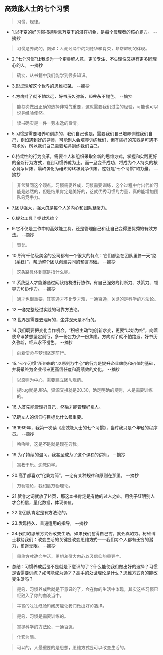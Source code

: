## 高效能人士的七个习惯

>习惯，规律。

- 1.以不变的好习惯把握瞬息万变下的潜在机会，是每个管理者的核心能力。 --摘抄

>习惯是养成的，例如：人潮汹涌中的刘德华和肖央，非常鲜明的体现。

- 2.“七个习惯”让我成为一个更善解人意、更加专注、不失理性又拥有更多同理心的人。 --摘抄

>确实，从书籍中我们能学到很多知识。

- 3.形成理解这个世界的思维框架。 --摘抄

- 4.方向对了就不怕路远，好书历久弥新，经典永不褪色。 --摘抄

>能每次做出正确的选择非常的重要，这就需要我们过往的经验，可能也可以说是经验使然。

>读书确实是一件一劳永逸的事情。

- 5.习惯是需要培养和训练的，我们自己也是，需要我们自己培养训练我们自己，例如遇到好的导师，可能别人会培养训练我们，但有些好的东西是可遇不可求的，所以我们自己需要培养训练我们自己。

- 6.持续性的行为变革，需要个人和组织采取全新的思维方式，掌握和实践更好的全新行为方式，直到习惯养成为止。而一旦变革成功，将成为个人持久的核心竞争优势，最终演化为组织的终极竞争优势。这就是“七个习惯”的力量。 --摘抄

>非常赞同这个观点。习惯需要养成，习惯需要训练，这个过程中付出代价可能是必然的，但是结果肯定是美好的，这就优秀习惯的力量，真的能增加团队的竞争力。

- 7.团队强大，强大的是每个人的内心和团队凝聚力。

- 8.提效工具？提效思维？

- 9.它不仅是工作中的高效能工具，还是管理自己和让自己变得更优秀的有效方法。 --摘抄

>赞誉。

- 10.所有千亿级美金的公司都有一个很大的特点：它们都会在团队里修一天“路（系统）”，帮助整个团队创建共同的预言基础。 --摘抄

>这条路具体到底是指什么呢。

- 11.系统型人才能够通过网状结构进行协作，有自己强效的判断力、决策力、领导力和协作力。 --摘抄

>通才也很重要，其实通才不比专才难，一通百通，关键的是科学的方法论。

- 12.一套完整经过实践的可靠方法论。

- 13.世界是需要去理解的，坐井观天是不行的。

- 14.我们既要把变化当作机会，“积极主动”地创新求变，更要“以始为终”，向着使命与梦想坚定前行，多一份定力少一份焦虑。方向对了就不怕路远，好书历久弥新，经典永不褪色。 --摘抄

>向着使命与梦想坚定前行。

- 15.“七个习惯”所带来的“以原则为中心”的行为是提升企业效能和价值的基础，并将最终为企业带来更高信任度和高绩效的文化。 --摘抄

>以原则为中心，需要建立团队规范。

>提bug就是JIRA，资源交换就是20.30，确定明确的规则，人是需要训练的。

- 16.人首先能管理好自己，然后才能管理好别人。

- 17.确立人的信仰与目标比什么都重要。

- 18.1989年，我第一次读《高效能人士的七个习惯》，当时我只是个年轻的程序员。 --摘抄

>哈哈哈，这是不是就是现在的我。

- 19.为了持续的温习，我甚至成为了这个课程的讲师。 --摘抄

>寓教于乐。边教边学。

- 20.高手都喜欢“化繁为简”，一定有某种规律和原则在那里。 --摘抄

>万物理论，我相信万物理论。

- 21.赞誉之词就放了14页，那这本书肯定是有他的过人之处。用例子证明别人才会相信，量化数据，体现价值。

- 22.带团队肯定是有方法论的。

- 23.发现持久、普遍适用的指导。 --摘抄

- 24.我们的思维方式会改变生活。如果我们觉得自己穷，就会真的穷。柯维博士教给我们：改变生活的关键是改变思维方式——我们每个人都有无穷的潜力，前途无限。 --摘抄

>思维方式改变生活，思想和强大内心以及信仰的重要性。

- 总结：习惯养成后是不是就是下意识的了？什么能使我们做出好的选择？习惯是否需要训练？如何能成为通才？高手的处世理论是什么？思维方式真的能改变生活吗？

>是的，习惯养成后就是下意识的了，会在你的生活中体现，其实这些习惯已经融入了你的血液当中。

>丰富的过往经验和阅历能让我们做出好的选择。

>是的，习惯是需要训练的。

>掌握科学的方法论，一通百通。

>化繁为简。

>可以的，人最重要的是思想，思维方式是可以改变生活的。
